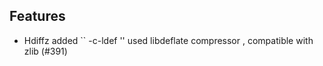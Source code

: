 
## Features

- Hdiffz added `` -c-ldef '' used libdeflate compressor , compatible with zlib (#391)
